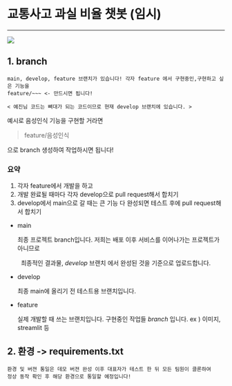 # 교통사고 과실 비율 챗봇 (임시)

---

![](https://media2.dev.to/dynamic/image/width=800%2Cheight=%2Cfit=scale-down%2Cgravity=auto%2Cformat=auto/https%3A%2F%2Fdev-to-uploads.s3.amazonaws.com%2Fuploads%2Farticles%2Fkoksetkyx7t6m69m5rcr.png)

## 1. branch

```
main, develop, feature 브랜치가 있습니다! 각자 feature 에서 구현중인,구현하고 싶은 기능을
feature/~~~ <- 만드시면 됩니다!

< 예진님 코드는 뼈대가 되는 코드이므로 현재 develop 브랜치에 있습니다. >
```

예시로 음성인식 기능을 구현할 거라면 
> feature/음성인식

으로 branch 생성하여 작업하시면 됩니다!

### 요약

1. 각자 feature에서 개발을 하고
2. 개발 완료될 때마다 각자 develop으로 pull request해서 합치기
3. develop에서 main으로 갈 때는 큰 기능 다 완성되면 테스트 후에 pull request해서 합치기


- main
  
    최종 프로젝트 branch입니다. 저희는 배포 이후 서비스를 이어나가는 프로젝트가 아니므로
  
    최종적인 결과물, *develop* 브랜치 에서 완성된 것을 기준으로 업로드합니다.

- develop
  
    최종 main에 올리기 전 테스트용 브랜치입니다. 

- feature
  
    실제 개발할 때 쓰는 브랜치입니다.
    구현중인 작업들 *branch* 입니다. ex ) 이미지, streamlit 등

## 2. 환경 -> requirements.txt

    환경 및 버젼 통일은 데모 버젼 완성 이후 대표자가 테스트 한 뒤 모든 팀원이 클론하여
    정상 동작 확인 후 해당 환경으로 통일할 예정입니다!